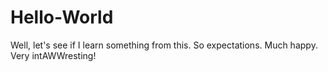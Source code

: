 # Hello-World


Well, let's see if I learn something from this. So expectations. Much happy. Very intAWWresting!
